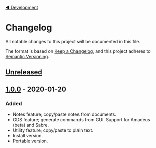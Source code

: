﻿[:arrow_backward: Development](https://github.com/mmustra/lemonote#development)

# Changelog

All notable changes to this project will be documented in this file.

The format is based on [Keep a Changelog](https://keepachangelog.com/en/1.0.0/),
and this project adheres to [Semantic Versioning](https://semver.org/spec/v2.0.0.html).

## [Unreleased](https://github.com/mmustra/lemonote/compare/v1.0.0...HEAD)

## [1.0.0](https://github.com/mmustra/lemonote/tree/v1.0.0) - 2020-01-20

### Added

- Notes feature; copy/paste notes from documents.
- GDS feature; generate commands from GUI. Support for Amadeus (beta) and Sabre.
- Utility feature; copy/paste to plain text.
- Install version.
- Portable version.
